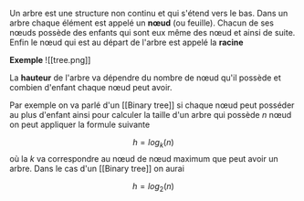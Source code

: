 Un arbre est une structure non continu et qui s'étend vers le bas. Dans un arbre chaque élément est appelé un **nœud** (ou feuille). Chacun de ses nœuds possède des enfants qui sont eux même des nœud et ainsi de suite.
Enfin le nœud qui est au départ de l'arbre est appelé la **racine**

**Exemple**
![[tree.png]]




La **hauteur** de l'arbre va dépendre du nombre de nœud qu'il possède et combien d'enfant chaque nœud peut avoir.

Par exemple on va parlé d'un [[Binary tree]] si chaque nœud peut posséder au plus d'enfant ainsi pour calculer la taille d'un arbre qui possède $n$ nœud on peut appliquer la formule suivante

$$
h = log_{k}(n)
$$
où la $k$ va correspondre au nœud de nœud maximum que peut avoir un arbre. Dans le cas d'un [[Binary tree]] on aurai

$$h = log_{2}(n)$$
